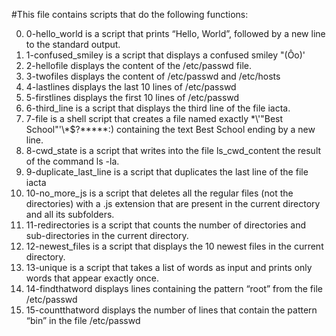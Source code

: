#This file contains scripts that do the following functions:

0. 0-hello_world is a script that prints “Hello, World”, followed by a new line to the standard output.
1. 1-confused_smiley is a script that displays a confused smiley "(Ôo)'
2. 2-hellofile displays the content of the /etc/passwd file.
3. 3-twofiles displays the content of /etc/passwd and /etc/hosts
4. 4-lastlines displays the last 10 lines of /etc/passwd
5. 5-firstlines displays the first 10 lines of /etc/passwd
6. 6-third_line is a script that displays the third line of the file iacta.
7. 7-file is a shell script that creates a file named exactly \*\\'"Best School"\'\\*$\?\*\*\*\*\*:) containing the text Best School ending by a new line.
8. 8-cwd_state is a script that writes into the file ls_cwd_content the result of the command ls -la.
9. 9-duplicate_last_line is a script that duplicates the last line of the file iacta
10. 10-no_more_js  is a script that deletes all the regular files (not the directories) with a .js extension that are present in the current directory and all its subfolders.
11. 11-redirectories is a script that counts the number of directories and sub-directories in the current directory.
12. 12-newest_files is a script that displays the 10 newest files in the current directory.
13. 13-unique is a script that takes a list of words as input and prints only words that appear exactly once.
14. 14-findthatword displays lines containing the pattern “root” from the file /etc/passwd
15. 15-countthatword displays the number of lines that contain the pattern “bin” in the file /etc/passwd
